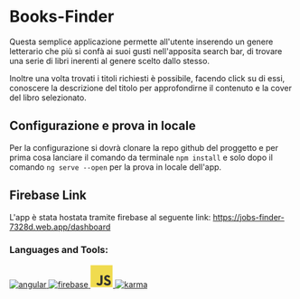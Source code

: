 # Books-Finder

Questa semplice applicazione permette all'utente inserendo un genere letterario che più si confà ai suoi gusti nell'apposita search bar, di trovare una serie di libri inerenti al genere scelto dallo stesso.

Inoltre una volta trovati i titoli richiesti è possibile, facendo click su di essi, conoscere la descrizione del titolo per approfondirne il contenuto e la cover del libro selezionato.

## Configurazione e prova in locale
Per la configurazione si dovrà clonare la repo github del proggetto 
e per prima cosa lanciare il comando da terminale `npm install` e 
solo dopo il comando `ng serve --open` per la prova in locale dell'app.

## Firebase Link
L'app è stata hostata tramite firebase al seguente link: https://jobs-finder-7328d.web.app/dashboard

<h3 align="left">Languages and Tools:</h3>
<p align="left"> <a href="https://angular.io" target="_blank" rel="noreferrer"> <img src="https://angular.io/assets/images/logos/angular/angular.svg" alt="angular" width="40" height="40"/> </a> <a href="https://firebase.google.com/" target="_blank" rel="noreferrer"> <img src="https://www.vectorlogo.zone/logos/firebase/firebase-icon.svg" alt="firebase" width="40" height="40"/> </a> <a href="https://developer.mozilla.org/en-US/docs/Web/JavaScript" target="_blank" rel="noreferrer"> <img src="https://raw.githubusercontent.com/devicons/devicon/master/icons/javascript/javascript-original.svg" alt="javascript" width="40" height="40"/> </a> <a href="https://karma-runner.github.io/latest/index.html" target="_blank" rel="noreferrer"> <img src="https://raw.githubusercontent.com/detain/svg-logos/780f25886640cef088af994181646db2f6b1a3f8/svg/karma.svg" alt="karma" width="40" height="40"/> </a> </p>